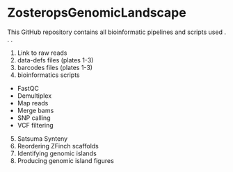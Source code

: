 # ZosteropsGenomicLandscape

This GitHub repository contains all bioinformatic pipelines and scripts used . . . 

1) Link to raw reads
2) data-defs files (plates 1-3)
3) barcodes files (plates 1-3)
4) bioinformatics scripts
- FastQC
- Demultiplex
- Map reads
- Merge bams
- SNP calling
- VCF filtering

5) Satsuma Synteny
6) Reordering ZFinch scaffolds
7) Identifying genomic islands
6) Producing genomic island figures

